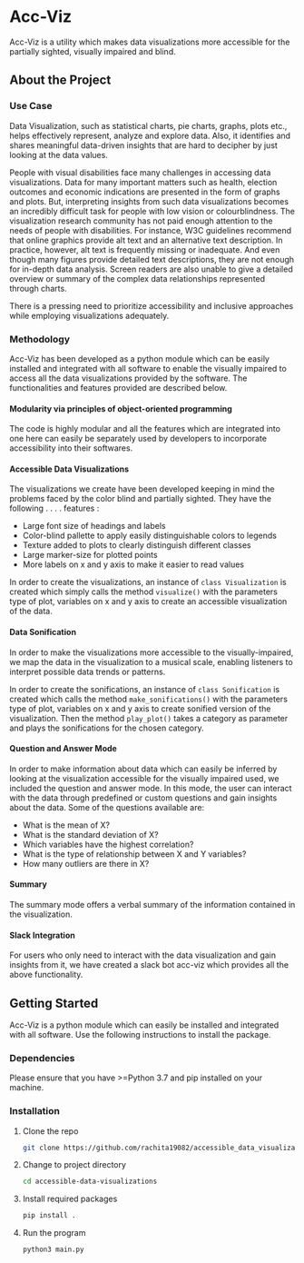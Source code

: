 # Acc-Viz

Acc-Viz is a utility which makes data visualizations more accessible for the partially sighted, visually impaired and blind.

## About the Project

### Use Case

Data Visualization, such as statistical charts, pie charts, graphs, plots etc., helps effectively represent, analyze and explore data. Also, it identifies and shares meaningful data-driven insights that are hard to decipher by just looking at the data values. 

People with visual disabilities face many challenges in accessing data visualizations. Data for many important matters such as health, election outcomes and economic indications are presented in the form of graphs and plots. But, interpreting insights from such data visualizations becomes an incredibly difficult task for people with low vision or colourblindness. The visualization research community has not paid enough attention to the needs of people with disabilities. For instance, W3C guidelines recommend that online graphics provide alt text and an alternative text description. In practice, however, alt text is frequently missing or inadequate. And even though many figures provide detailed text descriptions, they are not enough for in-depth data analysis. Screen readers are also unable to give a detailed overview or summary of the complex data relationships represented through charts. 

There is a pressing need to prioritize accessibility and inclusive approaches while employing visualizations adequately.


### Methodology

Acc-Viz has been developed as a python module which can be easily installed and integrated with all software to enable the visually impaired to access all the data visualizations provided by the software. The functionalities and features provided are described below. 

#### Modularity via principles of object-oriented programming
The code is highly modular and all the features which are integrated into one here can easily be separately used by developers to incorporate accessibility into their softwares. 

#### Accessible Data Visualizations
The visualizations we create have been developed keeping in mind the problems faced by the color blind and partially sighted. They have the following . . . . features :

 * Large font size of headings and labels
 * Color-blind pallette to apply easily distinguishable colors to legends
 * Texture added to plots to clearly distinguish different classes
 * Large marker-size for plotted points
 * More labels on x and y axis to make it easier to read values

In order to create the visualizations, an instance of `class Visualization` is created which simply calls the method `visualize()` with the parameters type of plot, variables on x and y axis to create an accessible visualization of the data.

#### Data Sonification
In order to make the visualizations more accessible to the visually-impaired, we map the data in the visualization to a musical scale, enabling listeners to interpret possible data trends or patterns.

In order to create the sonifications, an instance of `class Sonification` is created which calls the method `make_sonifications()` with the parameters type of plot, variables on x and y axis to create sonified version of the visualization. Then the method `play_plot()` takes a category as parameter and plays the sonifications for the chosen category.

#### Question and Answer Mode
In order to make information about data which can easily be inferred by looking at the visualization accessible for the visually impaired used, we included the question and answer mode. In this mode, the user can interact with the data through predefined or custom questions and gain insights about the data.
Some of the questions available are:

* What is the mean of X?
* What is the standard deviation of X?
* Which variables have the highest correlation?
* What is the type of relationship between X and Y variables?
* How many outliers are there in X?

#### Summary

The summary mode offers a verbal summary of the information contained in the visualization.

#### Slack Integration

For users who only need to interact with the data visualization and gain insights from it, we have created a slack bot acc-viz which provides all the above functionality.

## Getting Started

Acc-Viz is a python module which can easily be installed and integrated with all software. Use the following instructions to install the package.

### Dependencies

Please ensure that you have >=Python 3.7 and pip installed on your machine.

### Installation

1. Clone the repo

   ```sh
   git clone https://github.com/rachita19082/accessible_data_visualizations.git
   ```
2. Change to project directory

    ```sh
   cd accessible-data-visualizations
   ```
3. Install required packages

   ```sh
   pip install .
   ```
4. Run the program

   ```sh
   python3 main.py
   ```
